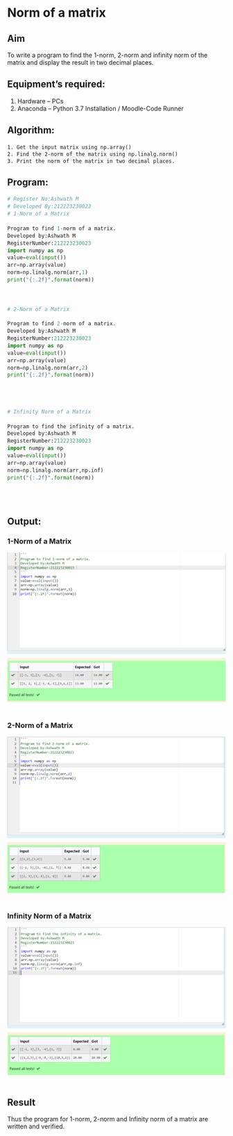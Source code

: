 # Norm of a matrix
## Aim
To write a program to find the 1-norm, 2-norm and infinity norm of the matrix and display the result in two decimal places.
## Equipment’s required:
1.	Hardware – PCs
2.	Anaconda – Python 3.7 Installation / Moodle-Code Runner
## Algorithm:
	1. Get the input matrix using np.array()   
    2. Find the 2-norm of the matrix using np.linalg.norm()
	3. Print the norm of the matrix in two decimal places.
## Program:
```Python
# Register No:Ashwath M
# Developed By:212223230023
# 1-Norm of a Matrix

Program to find 1-norm of a matrix.
Developed by:Ashwath M
RegisterNumber:212223230023 
import numpy as np
value=eval(input())
arr=np.array(value)
norm=np.linalg.norm(arr,1)
print("{:.2f}".format(norm))



# 2-Norm of a Matrix

Program to find 2-norm of a matrix.
Developed by:Ashwath M
RegisterNumber:212223230023 
import numpy as np
value=eval(input())
arr=np.array(value)
norm=np.linalg.norm(arr,2)
print("{:.2f}".format(norm))




# Infinity Norm of a Matrix

Program to find the infinity of a matrix.
Developed by:Ashwath M
RegisterNumber:212223230023 
import numpy as np
value=eval(input())
arr=np.array(value)
norm=np.linalg.norm(arr,np.inf)
print("{:.2f}".format(norm))





```
## Output:
### 1-Norm of a Matrix
![output](/out1.png)
<br>
<br>

### 2-Norm of a Matrix
![output](/out2.png)
<br>
<br>

### Infinity Norm of a Matrix
![output](/out3.png)
<br>
<br>

## Result
Thus the program for 1-norm, 2-norm and Infinity norm of a matrix are written and verified.
